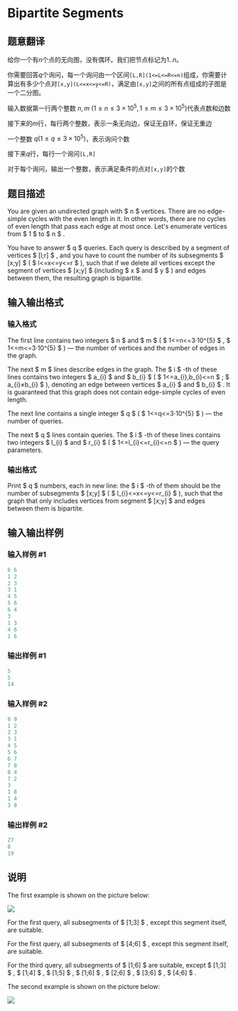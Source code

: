 # Bipartite Segments

## 题意翻译

给你一个有$n$个点的无向图，没有偶环。我们把节点标记为$1..n$。

你需要回答$q$个询问，每一个询问由一个区间`[L,R](1<=L<=R<=n)`组成，你需要计算出有多少个点对`[x,y](L<=x<=y<=R)`，满足由`[x,y]`之间的所有点组成的子图是一个二分图。

输入数据第一行两个整数 $n,m$ ($1\le n\le 3\times 10^5,1\le m\le 3\times10^5$)代表点数和边数

接下来的$m$行，每行两个整数，表示一条无向边，保证无自环，保证无重边

一个整数 $q(1\le q\le3\times 10^5)$，表示询问个数

接下来$q$行，每行一个询问`[L,R]`

对于每个询问，输出一个整数，表示满足条件的点对`[x,y]`的个数

## 题目描述

You are given an undirected graph with $ n $ vertices. There are no edge-simple cycles with the even length in it. In other words, there are no cycles of even length that pass each edge at most once. Let's enumerate vertices from $ 1 $ to $ n $ .

You have to answer $ q $ queries. Each query is described by a segment of vertices $ [l;r] $ , and you have to count the number of its subsegments $ [x;y] $ ( $ l<=x<=y<=r $ ), such that if we delete all vertices except the segment of vertices $ [x;y] $ (including $ x $ and $ y $ ) and edges between them, the resulting graph is bipartite.

## 输入输出格式

### 输入格式

The first line contains two integers $ n $ and $ m $ ( $ 1<=n<=3·10^{5} $ , $ 1<=m<=3·10^{5} $ ) — the number of vertices and the number of edges in the graph.

The next $ m $ lines describe edges in the graph. The $ i $ -th of these lines contains two integers $ a_{i} $ and $ b_{i} $ ( $ 1<=a_{i},b_{i}<=n $ ; $ a_{i}≠b_{i} $ ), denoting an edge between vertices $ a_{i} $ and $ b_{i} $ . It is guaranteed that this graph does not contain edge-simple cycles of even length.

The next line contains a single integer $ q $ ( $ 1<=q<=3·10^{5} $ ) — the number of queries.

The next $ q $ lines contain queries. The $ i $ -th of these lines contains two integers $ l_{i} $ and $ r_{i} $ ( $ 1<=l_{i}<=r_{i}<=n $ ) — the query parameters.

### 输出格式

Print $ q $ numbers, each in new line: the $ i $ -th of them should be the number of subsegments $ [x;y] $ ( $ l_{i}<=x<=y<=r_{i} $ ), such that the graph that only includes vertices from segment $ [x;y] $ and edges between them is bipartite.

## 输入输出样例

### 输入样例 #1

```cpp
6 6
1 2
2 3
3 1
4 5
5 6
6 4
3
1 3
4 6
1 6

```
### 输出样例 #1

```cpp
5
5
14

```
### 输入样例 #2

```cpp
8 9
1 2
2 3
3 1
4 5
5 6
6 7
7 8
8 4
7 2
3
1 8
1 4
3 8

```
### 输出样例 #2

```cpp
27
8
19

```
## 说明

The first example is shown on the picture below:

![](https://cdn.luogu.com.cn/upload/vjudge_pic/CF901C/9b1dc17b2719bb085fa0c10624f2d9373bdbe5c5.png)

For the first query, all subsegments of $ [1;3] $ , except this segment itself, are suitable.

For the first query, all subsegments of $ [4;6] $ , except this segment itself, are suitable.

For the third query, all subsegments of $ [1;6] $ are suitable, except $ [1;3] $ , $ [1;4] $ , $ [1;5] $ , $ [1;6] $ , $ [2;6] $ , $ [3;6] $ , $ [4;6] $ .

The second example is shown on the picture below:

![](https://cdn.luogu.com.cn/upload/vjudge_pic/CF901C/d6699797f2ea521389d1d5d2e2e1a5397ed46123.png)

